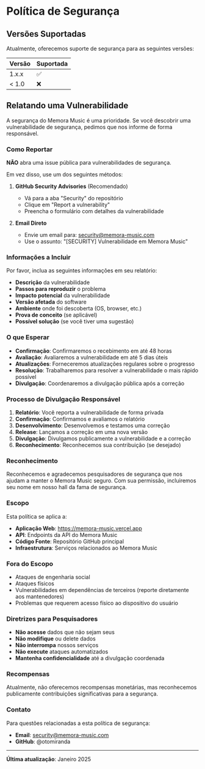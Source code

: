 # Política de Segurança

## Versões Suportadas

Atualmente, oferecemos suporte de segurança para as seguintes versões:

| Versão | Suportada          |
| ------ | ------------------ |
| 1.x.x  | :white_check_mark: |
| < 1.0  | :x:                |

## Relatando uma Vulnerabilidade

A segurança do Memora Music é uma prioridade. Se você descobrir uma vulnerabilidade de segurança, pedimos que nos informe de forma responsável.

### Como Reportar

**NÃO** abra uma issue pública para vulnerabilidades de segurança.

Em vez disso, use um dos seguintes métodos:

1. **GitHub Security Advisories** (Recomendado)
   - Vá para a aba "Security" do repositório
   - Clique em "Report a vulnerability"
   - Preencha o formulário com detalhes da vulnerabilidade

2. **Email Direto**
   - Envie um email para: security@memora-music.com
   - Use o assunto: "[SECURITY] Vulnerabilidade em Memora Music"

### Informações a Incluir

Por favor, inclua as seguintes informações em seu relatório:

- **Descrição** da vulnerabilidade
- **Passos para reproduzir** o problema
- **Impacto potencial** da vulnerabilidade
- **Versão afetada** do software
- **Ambiente** onde foi descoberta (OS, browser, etc.)
- **Prova de conceito** (se aplicável)
- **Possível solução** (se você tiver uma sugestão)

### O que Esperar

- **Confirmação**: Confirmaremos o recebimento em até 48 horas
- **Avaliação**: Avaliaremos a vulnerabilidade em até 5 dias úteis
- **Atualizações**: Forneceremos atualizações regulares sobre o progresso
- **Resolução**: Trabalharemos para resolver a vulnerabilidade o mais rápido possível
- **Divulgação**: Coordenaremos a divulgação pública após a correção

### Processo de Divulgação Responsável

1. **Relatório**: Você reporta a vulnerabilidade de forma privada
2. **Confirmação**: Confirmamos e avaliamos o relatório
3. **Desenvolvimento**: Desenvolvemos e testamos uma correção
4. **Release**: Lançamos a correção em uma nova versão
5. **Divulgação**: Divulgamos publicamente a vulnerabilidade e a correção
6. **Reconhecimento**: Reconhecemos sua contribuição (se desejado)

### Reconhecimento

Reconhecemos e agradecemos pesquisadores de segurança que nos ajudam a manter o Memora Music seguro. Com sua permissão, incluiremos seu nome em nosso hall da fama de segurança.

### Escopo

Esta política se aplica a:

- **Aplicação Web**: https://memora-music.vercel.app
- **API**: Endpoints da API do Memora Music
- **Código Fonte**: Repositório GitHub principal
- **Infraestrutura**: Serviços relacionados ao Memora Music

### Fora do Escopo

- Ataques de engenharia social
- Ataques físicos
- Vulnerabilidades em dependências de terceiros (reporte diretamente aos mantenedores)
- Problemas que requerem acesso físico ao dispositivo do usuário

### Diretrizes para Pesquisadores

- **Não acesse** dados que não sejam seus
- **Não modifique** ou delete dados
- **Não interrompa** nossos serviços
- **Não execute** ataques automatizados
- **Mantenha confidencialidade** até a divulgação coordenada

### Recompensas

Atualmente, não oferecemos recompensas monetárias, mas reconhecemos publicamente contribuições significativas para a segurança.

### Contato

Para questões relacionadas a esta política de segurança:

- **Email**: security@memora-music.com
- **GitHub**: @otomiranda

---

**Última atualização**: Janeiro 2025